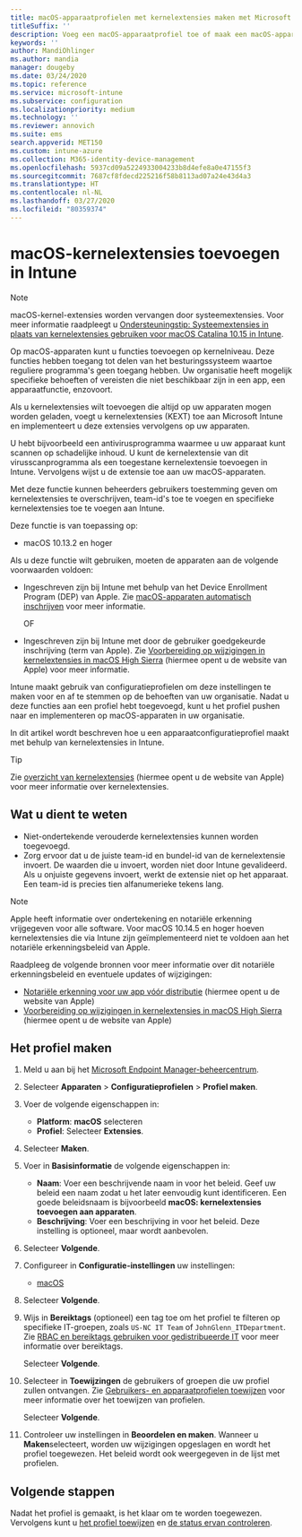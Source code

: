 ```yaml
---
title: macOS-apparaatprofielen met kernelextensies maken met Microsoft Intune - Azure | Microsoft Docs
titleSuffix: ''
description: Voeg een macOS-apparaatprofiel toe of maak een macOS-apparaatprofiel en configureer vervolgens kernelextensies om gebruikers toe te staan acties te overschrijven, een team-id toe te voegen en vervolgens een bundel- en team-id toe te voegen in Microsoft Intune.
keywords: ''
author: MandiOhlinger
ms.author: mandia
manager: dougeby
ms.date: 03/24/2020
ms.topic: reference
ms.service: microsoft-intune
ms.subservice: configuration
ms.localizationpriority: medium
ms.technology: ''
ms.reviewer: annovich
ms.suite: ems
search.appverid: MET150
ms.custom: intune-azure
ms.collection: M365-identity-device-management
ms.openlocfilehash: 5937cd09a5224933004233b8d4efe8a0e47155f3
ms.sourcegitcommit: 7687cf8fdecd225216f58b8113ad07a24e43d4a3
ms.translationtype: HT
ms.contentlocale: nl-NL
ms.lasthandoff: 03/27/2020
ms.locfileid: "80359374"
---
```

# <a name="add-macos-kernel-extensions-in-intune"></a>macOS-kernelextensies toevoegen in Intune

> [!NOTE]
> macOS-kernel-extensies worden vervangen door systeemextensies. Voor meer informatie raadpleegt u [Ondersteuningstip: Systeemextensies in plaats van kernelextensies gebruiken voor macOS Catalina 10.15 in Intune](https://techcommunity.microsoft.com/t5/intune-customer-success/support-tip-using-system-extensions-instead-of-kernel-extensions/ba-p/1191413).

Op macOS-apparaten kunt u functies toevoegen op kernelniveau. Deze functies hebben toegang tot delen van het besturingssysteem waartoe reguliere programma's geen toegang hebben. Uw organisatie heeft mogelijk specifieke behoeften of vereisten die niet beschikbaar zijn in een app, een apparaatfunctie, enzovoort. 

Als u kernelextensies wilt toevoegen die altijd op uw apparaten mogen worden geladen, voegt u kernelextensies (KEXT) toe aan Microsoft Intune en implementeert u deze extensies vervolgens op uw apparaten.

U hebt bijvoorbeeld een antivirusprogramma waarmee u uw apparaat kunt scannen op schadelijke inhoud. U kunt de kernelextensie van dit virusscanprogramma als een toegestane kernelextensie toevoegen in Intune. Vervolgens wijst u de extensie toe aan uw macOS-apparaten.

Met deze functie kunnen beheerders gebruikers toestemming geven om kernelextensies te overschrijven, team-id's toe te voegen en specifieke kernelextensies toe te voegen aan Intune.

Deze functie is van toepassing op:

- macOS 10.13.2 en hoger

Als u deze functie wilt gebruiken, moeten de apparaten aan de volgende voorwaarden voldoen:

- Ingeschreven zijn bij Intune met behulp van het Device Enrollment Program (DEP) van Apple. Zie [macOS-apparaten automatisch inschrijven](../enrollment/device-enrollment-program-enroll-macos.md) voor meer informatie.

  OF

- Ingeschreven zijn bij Intune met door de gebruiker goedgekeurde inschrijving (term van Apple). Zie [Voorbereiding op wijzigingen in kernelextensies in macOS High Sierra](https://support.apple.com/en-us/HT208019) (hiermee opent u de website van Apple) voor meer informatie.

Intune maakt gebruik van configuratieprofielen om deze instellingen te maken voor en af te stemmen op de behoeften van uw organisatie. Nadat u deze functies aan een profiel hebt toegevoegd, kunt u het profiel pushen naar en implementeren op macOS-apparaten in uw organisatie.

In dit artikel wordt beschreven hoe u een apparaatconfiguratieprofiel maakt met behulp van kernelextensies in Intune.

> [!TIP]
> Zie [overzicht van kernelextensies](https://developer.apple.com/library/archive/documentation/Darwin/Conceptual/KernelProgramming/Extend/Extend.html) (hiermee opent u de website van Apple) voor meer informatie over kernelextensies.

## <a name="what-you-need-to-know"></a>Wat u dient te weten

- Niet-ondertekende verouderde kernelextensies kunnen worden toegevoegd.
- Zorg ervoor dat u de juiste team-id en bundel-id van de kernelextensie invoert. De waarden die u invoert, worden niet door Intune gevalideerd. Als u onjuiste gegevens invoert, werkt de extensie niet op het apparaat. Een team-id is precies tien alfanumerieke tekens lang. 

> [!NOTE]
> Apple heeft informatie over ondertekening en notariële erkenning vrijgegeven voor alle software. Voor macOS 10.14.5 en hoger hoeven kernelextensies die via Intune zijn geïmplementeerd niet te voldoen aan het notariële erkenningsbeleid van Apple.
>
> Raadpleeg de volgende bronnen voor meer informatie over dit notariële erkenningsbeleid en eventuele updates of wijzigingen:
>
> - [Notariële erkenning voor uw app vóór distributie](https://developer.apple.com/documentation/security/notarizing_your_app_before_distribution) (hiermee opent u de website van Apple) 
> - [Voorbereiding op wijzigingen in kernelextensies in macOS High Sierra](https://support.apple.com/en-us/HT208019) (hiermee opent u de website van Apple)

## <a name="create-the-profile"></a>Het profiel maken

1. Meld u aan bij het [Microsoft Endpoint Manager-beheercentrum](https://go.microsoft.com/fwlink/?linkid=2109431).
2. Selecteer **Apparaten** > **Configuratieprofielen** > **Profiel maken**.
3. Voer de volgende eigenschappen in:

    - **Platform**: **macOS** selecteren
    - **Profiel**: Selecteer **Extensies**.

4. Selecteer **Maken**.
5. Voer in **Basisinformatie** de volgende eigenschappen in:

    - **Naam**: Voer een beschrijvende naam in voor het beleid. Geef uw beleid een naam zodat u het later eenvoudig kunt identificeren. Een goede beleidsnaam is bijvoorbeeld **macOS: kernelextensies toevoegen aan apparaten**.
    - **Beschrijving**: Voer een beschrijving in voor het beleid. Deze instelling is optioneel, maar wordt aanbevolen.

6. Selecteer **Volgende**.

7. Configureer in **Configuratie-instellingen** uw instellingen:

    - [macOS](kernel-extensions-settings-macos.md)

8. Selecteer **Volgende**.
9. Wijs in **Bereiktags** (optioneel) een tag toe om het profiel te filteren op specifieke IT-groepen, zoals `US-NC IT Team` of `JohnGlenn_ITDepartment`. Zie [RBAC en bereiktags gebruiken voor gedistribueerde IT](../fundamentals/scope-tags.md) voor meer informatie over bereiktags.

    Selecteer **Volgende**.

10. Selecteer in **Toewijzingen** de gebruikers of groepen die uw profiel zullen ontvangen. Zie [Gebruikers- en apparaatprofielen toewijzen](device-profile-assign.md) voor meer informatie over het toewijzen van profielen.

    Selecteer **Volgende**.

11. Controleer uw instellingen in **Beoordelen en maken**. Wanneer u **Maken**selecteert, worden uw wijzigingen opgeslagen en wordt het profiel toegewezen. Het beleid wordt ook weergegeven in de lijst met profielen.

## <a name="next-steps"></a>Volgende stappen

Nadat het profiel is gemaakt, is het klaar om te worden toegewezen. Vervolgens kunt u [het profiel toewijzen](device-profile-assign.md) en [de status ervan controleren](device-profile-monitor.md).
